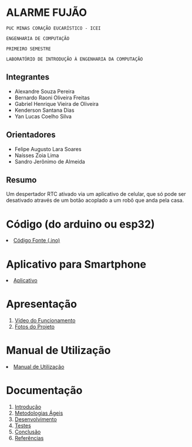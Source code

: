 # ALARME FUJÃO 

`PUC MINAS CORAÇÃO EUCARÍSTICO - ICEI`

`ENGENHARIA DE COMPUTAÇÃO`

`PRIMEIRO SEMESTRE`

`LABORATÓRIO DE INTRODUÇÃO À ENGENHARIA DA COMPUTAÇÃO`


## Integrantes

* Alexandre Souza Pereira
* Bernardo Raoni Oliveira Freitas
* Gabriel Henrique Vieira de Oliveira 
* Kenderson Santana Dias
* Yan Lucas Coelho Silva

## Orientadores

* Felipe Augusto Lara Soares
* Naísses Zoia Lima
* Sandro Jerônimo de Almeida

## Resumo

Um despertador RTC ativado via um aplicativo de celular, que só pode ser desativado através de um botão acoplado a um robô que anda pela casa.

# Código (do arduino ou esp32)

<li><a href="Codigo/README.md"> Código Fonte (.ino)</a></li>

# Aplicativo para Smartphone

<li><a href="App/README.md"> Aplicativo </a></li>

# Apresentação

<ol>
<li><a href="Apresentacao/README.md"> Vídeo do Funcionamento</a></li>
<li><a href="Apresentacao/README.md"> Fotos do Projeto</a></li>
</ol>

# Manual de Utilização

<li><a href="Manual/manual de utilização.md"> Manual de Utilização</a></li>


# Documentação

<ol>
<li><a href="Documentacao/01-Introducão.md"> Introdução</a></li>
<li><a href="Documentacao/02-Metodologias Ágeis.md"> Metodologias Ágeis</a></li>
<li><a href="Documentacao/03-Desenvolvimento.md"> Desenvolvimento </a></li>
<li><a href="Documentacao/04-Testes.md"> Testes </a></li>
<li><a href="Documentacao/05-Conclusão.md"> Conclusão </a></li>
<li><a href="Documentacao/06-Referências.md"> Referências </a></li>
</ol>

